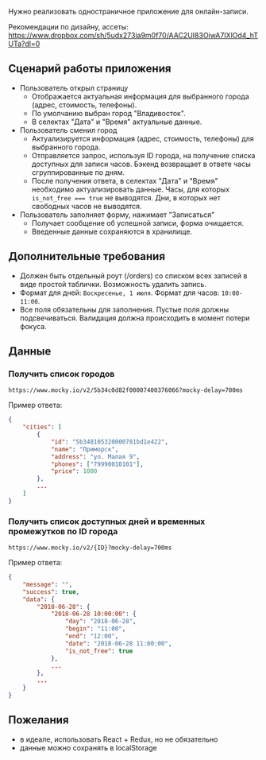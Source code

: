 Нужно реализовать одностраничное приложение для онлайн-записи.

Рекомендации по дизайну, ассеты: https://www.dropbox.com/sh/5udx273ia9m0f70/AAC2UI83OiwA7IXlOd4_hTUTa?dl=0

## Сценарий работы приложения

* Пользователь открыл страницу
    * Отображается актуальная информация для выбранного города (адрес, стоимость, телефоны).
    * По умолчанию выбран город "Владивосток".
    * В селектах "Дата" и "Время" актуальные данные.
* Пользователь сменил город
    * Актуализируется информация (адрес, стоимость, телефоны) для выбранного города.
    * Отправляется запрос, используя ID города, на получение списка доступных для записи часов. Бэкенд возвращает в ответе часы сгруппированные по дням.
    * После получения ответа, в селектах "Дата" и "Время" необходимо актуализировать данные. Часы, для которых `is_not_free === true` не выводятся. Дни, в которых нет свободных часов не выводятся.
* Пользователь заполняет форму, нажимает "Записаться"
    * Получает сообщение об успешной записи, форма очищается.
    * Введенные данные сохраняются в хранилище.

## Дополнительные требования

* Должен быть отдельный роут (/orders) со списком всех записей в виде простой таблички. Возможность удалить запись.
* Формат для дней: `Воскресенье, 1 июля`. Формат для часов: `10:00-11:00`.
* Все поля обязательны для заполнения. Пустые поля должны подсвечиваться. Валидация должна происходить в момент потери фокуса.

## Данные

### Получить список городов

`https://www.mocky.io/v2/5b34c0d82f00007400376066?mocky-delay=700ms`

Пример ответа:

```json
{
    "cities": [
        {
            "id": "5b348105320000781bd1e422",
            "name": "Приморск",
            "address": "ул. Малая 9",
            "phones": ["79990010101"],
            "price": 1000
        },
        ...
    ]
}
```

### Получить список доступных дней и временных промежутков по ID города

`https://www.mocky.io/v2/{ID}?mocky-delay=700ms`

Пример ответа:

```json
{
    "message": "",
    "success": true,
    "data": {
        "2018-06-28": {
            "2018-06-28 10:00:00": {
                "day": "2018-06-28",
                "begin": "11:00",
                "end": "12:00",
                "date": "2018-06-28 11:00:00",
                "is_not_free": true
            },
            ...
        },
        ...
    }
}
```

## Пожелания

* в идеале, использовать React + Redux, но не обязательно
* данные можно сохранять в localStorage